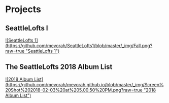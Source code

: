 # Projects

## SeattleLofts I
<a href="/SeattleLofts1/">
![SeattleLofts 1](https://github.com/mevorah/SeattleLofts1/blob/master/_img/Fall.png?raw=true "SeattleLofts 1")
</a>

## The SeattleLofts 2018 Album List
<a href="/The2018SeattleLoftsAlbumsofTheYearList/">
![2018 Album List](https://github.com/mevorah/mevorah.github.io/blob/master/_img/Screen%20Shot%202018-02-03%20at%205.00.50%20PM.png?raw=true "2018 Album List")
</a>


